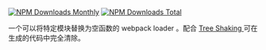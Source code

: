 [![NPM Downloads Monthly][img-dm]][npm]
[![NPM Downloads Total][img-dt]][npm]

[img-dt]: https://img.shields.io/npm/dt/empty-module-loader.svg?maxAge=3600
[img-dm]: https://img.shields.io/npm/dm/empty-module-loader.svg?maxAge=3600
[npm]: https://www.npmjs.com/package/empty-module-loader

一个可以将特定模块替换为空函数的 webpack loader 。配合 [Tree Shaking ](https://webpack.js.org/guides/tree-shaking/) 可在生成的代码中完全清除。
